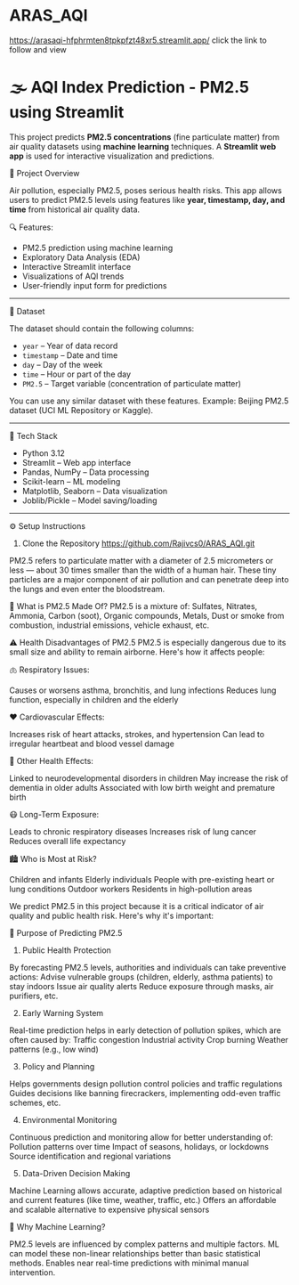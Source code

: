 # ARAS_AQI

https://arasaqi-hfphrmten8tpkpfzt48xr5.streamlit.app/  click the link to follow and view

# 🌫️ AQI Index Prediction - PM2.5 using Streamlit

This project predicts **PM2.5 concentrations** (fine particulate matter) from air quality datasets using **machine learning** techniques. A **Streamlit web app** is used for interactive visualization and predictions.

 📌 Project Overview

Air pollution, especially PM2.5, poses serious health risks. This app allows users to predict PM2.5 levels using features like **year, timestamp, day, and time** from historical air quality data.

 🔍 Features:
- PM2.5 prediction using machine learning
- Exploratory Data Analysis (EDA)
- Interactive Streamlit interface
- Visualizations of AQI trends
- User-friendly input form for predictions

---

 📁 Dataset

The dataset should contain the following columns:

- `year` – Year of data record
- `timestamp` – Date and time
- `day` – Day of the week
- `time` – Hour or part of the day
- `PM2.5` – Target variable (concentration of particulate matter)

You can use any similar dataset with these features. Example: Beijing PM2.5 dataset (UCI ML Repository or Kaggle).

---

 🔧 Tech Stack

- Python 3.12
- Streamlit – Web app interface
- Pandas, NumPy – Data processing
- Scikit-learn – ML modeling
- Matplotlib, Seaborn – Data visualization
- Joblib/Pickle – Model saving/loading

---

 ⚙️ Setup Instructions

 1. Clone the Repository
    https://github.com/Rajivcs0/ARAS_AQI.git


PM2.5 refers to particulate matter with a diameter of 2.5 micrometers or less — about 30 times smaller than the width of a human hair. These tiny particles are a major component of air pollution and can penetrate deep into the lungs and even enter the bloodstream.

🧪 What is PM2.5 Made Of?
PM2.5 is a mixture of: Sulfates, Nitrates, Ammonia, Carbon (soot), Organic compounds, Metals, Dust or smoke from combustion, industrial emissions, vehicle exhaust, etc.

⚠️ Health Disadvantages of PM2.5
PM2.5 is especially dangerous due to its small size and ability to remain airborne. Here's how it affects people:

🫁 Respiratory Issues:

Causes or worsens asthma, bronchitis, and lung infections
Reduces lung function, especially in children and the elderly

❤️ Cardiovascular Effects:

Increases risk of heart attacks, strokes, and hypertension
Can lead to irregular heartbeat and blood vessel damage

🧠 Other Health Effects:

Linked to neurodevelopmental disorders in children
May increase the risk of dementia in older adults
Associated with low birth weight and premature birth

😷 Long-Term Exposure:

Leads to chronic respiratory diseases
Increases risk of lung cancer
Reduces overall life expectancy

🏙️ Who is Most at Risk?

Children and infants
Elderly individuals
People with pre-existing heart or lung conditions
Outdoor workers
Residents in high-pollution areas



We predict PM2.5 in this project because it is a critical indicator of air quality and public health risk. Here's why it's important:

🎯 Purpose of Predicting PM2.5
1. Public Health Protection

By forecasting PM2.5 levels, authorities and individuals can take preventive actions:
Advise vulnerable groups (children, elderly, asthma patients) to stay indoors
Issue air quality alerts
Reduce exposure through masks, air purifiers, etc.

2. Early Warning System

Real-time prediction helps in early detection of pollution spikes, which are often caused by:
Traffic congestion
Industrial activity
Crop burning
Weather patterns (e.g., low wind)

3. Policy and Planning

Helps governments design pollution control policies and traffic regulations
Guides decisions like banning firecrackers, implementing odd-even traffic schemes, etc.

4. Environmental Monitoring

Continuous prediction and monitoring allow for better understanding of:
Pollution patterns over time
Impact of seasons, holidays, or lockdowns
Source identification and regional variations

5. Data-Driven Decision Making

Machine Learning allows accurate, adaptive prediction based on historical and current features (like time, weather, traffic, etc.)
Offers an affordable and scalable alternative to expensive physical sensors

🔬 Why Machine Learning?

PM2.5 levels are influenced by complex patterns and multiple factors.
ML can model these non-linear relationships better than basic statistical methods.
Enables near real-time predictions with minimal manual intervention.


